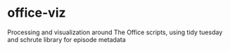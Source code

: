 # office-viz
Processing and visualization around The Office scripts, using tidy tuesday and schrute library for episode metadata
